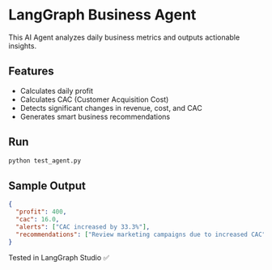 # LangGraph Business Agent

This AI Agent analyzes daily business metrics and outputs actionable insights.

## Features
- Calculates daily profit
- Calculates CAC (Customer Acquisition Cost)
- Detects significant changes in revenue, cost, and CAC
- Generates smart business recommendations

## Run
```bash
python test_agent.py
```

## Sample Output
```json
{
  "profit": 400,
  "cac": 16.0,
  "alerts": ["CAC increased by 33.3%"],
  "recommendations": ["Review marketing campaigns due to increased CAC", "Consider increasing advertising budget due to revenue growth"]
}
```

Tested in LangGraph Studio ✅
